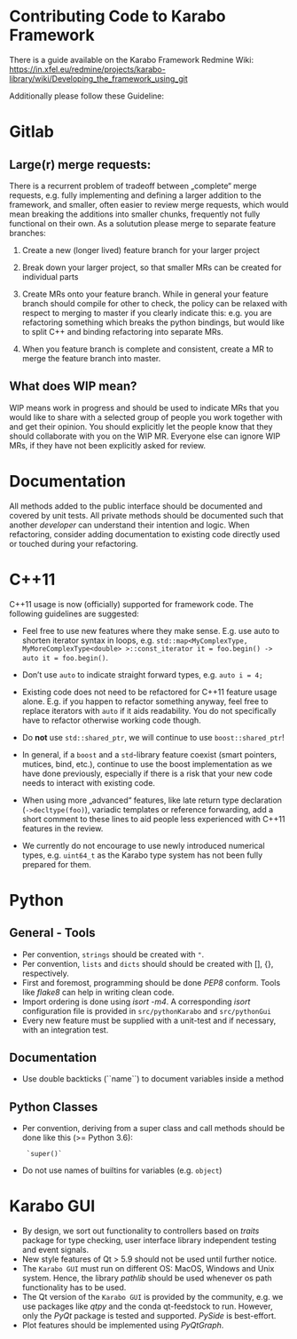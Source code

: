 Contributing Code to Karabo Framework
=====================================

There is a guide available on the Karabo Framework Redmine Wiki:
https://in.xfel.eu/redmine/projects/karabo-library/wiki/Developing_the_framework_using_git

Additionally please follow these Guideline:

Gitlab
======

Large(r) merge requests:
------------------------

There is a recurrent problem of tradeoff between „complete“ merge requests,
e.g. fully implementing and defining a larger addition to the framework,
and smaller, often easier to review merge requests,
which would mean breaking the additions into smaller chunks, frequently 
not fully functional on their own. As a solutution please merge to separate 
feature branches:

1. Create a new (longer lived) feature branch for your larger project

2. Break down your larger project, so that smaller MRs can be created for 
   individual parts
   
3. Create MRs onto your feature branch. While in general your feature branch 
   should compile for other to check, the policy can be relaxed with respect 
   to merging to master if you clearly indicate this: e.g. you are refactoring
   something which breaks the python bindings, but would like to split C++ and
   binding refactoring into separate MRs.
   
4. When you feature branch is complete and consistent, create a MR to merge
   the feature branch into master.

What does WIP mean?
-------------------

WIP means work in progress and should be used to indicate MRs that you would
like to share with a selected group of people you work together with and get
their opinion. You should explicitly let the people know that they should
collaborate with you on the WIP MR. Everyone else can ignore WIP MRs,
if they have not been explicitly asked for review.

Documentation
=============

All methods added to the public interface should be documented and covered by 
unit tests. All private methods should be documented such that another 
*developer* can understand their intention and logic. When refactoring, consider
adding documentation to existing code directly used or touched during your 
refactoring.

C++11
=====

C++11 usage is now (officially) supported for framework code. The following
guidelines are suggested:

- Feel free to use new features where they make sense. E.g. use auto to shorten
  iterator syntax in loops, e.g. 
  `std::map<MyComplexType, MyMoreComplexType<double> >::const_iterator it = foo.begin() -> auto it = foo.begin()`.
  
- Don’t use `auto` to indicate straight forward types, e.g. `auto i = 4;`

- Existing code does not need to be refactored for C++11 feature usage alone.
  E.g. if you happen to refactor something anyway, feel free to replace iterators
  with `auto` if it aids readability. You do not specifically have to refactor
  otherwise working code though.
  
- Do **not** use `std::shared_ptr`, we will continue to use `boost::shared_ptr`!

- In general, if a `boost` and a `std`-library feature coexist 
  (smart pointers, mutices, bind, etc.), continue to use the boost implementation
  as we have done previously, especially if there is a risk that your new code
  needs to interact with existing code.
  
- When using more „advanced“ features, like late return type declaration
  (`->decltype(foo)`), variadic templates or reference forwarding, add a short
  comment to these lines to aid people less experienced with C++11 features in
  the review.
  
- We currently do not encourage to use newly introduced numerical types, e.g. 
  `uint64_t` as the Karabo type system has not been fully prepared for them.


Python
======

General - Tools
---------------

- Per convention, `strings` should be created with `"`.
- Per convention, `lists` and `dicts` should should be created with [], {}, respectively.
- First and foremost, programming should be done *PEP8* conform. 
  Tools like *flake8* can help in writing clean code.
- Import ordering is done using *isort -m4*. A corresponding *isort* configuration file
  is provided in `src/pythonKarabo` and `src/pythonGui`
- Every new feature must be supplied with a unit-test and if necessary, with an integration
  test.

Documentation
-------------

- Use double backticks (\`\`name\`\`) to document variables inside a method


Python Classes
--------------

- Per convention, deriving from a super class and call methods should be done
  like this (>= Python 3.6):
 
       `super()`
   
- Do not use names of builtins for variables (e.g. `object`)


Karabo GUI
==========

- By design, we sort out functionality to controllers based on *traits* package for type checking, 
  user interface library independent testing and event signals.
- New style features of Qt > 5.9 should not be used until further notice.
- The `Karabo GUI` must run on different OS: MacOS, Windows and Unix system. 
  Hence, the library *pathlib* should be used whenever os path functionality has to be used.
- The Qt version of the `Karabo GUI` is provided by the community, e.g. we use packages like *qtpy* and the conda qt-feedstock
  to run. However, only the *PyQt* package is tested and supported. *PySide* is best-effort.
- Plot features should be implemented using *PyQtGraph*.